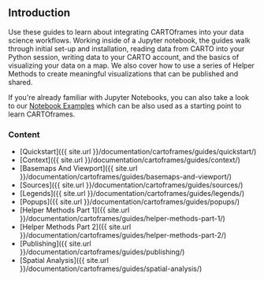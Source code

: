 ## Introduction

Use these guides to learn about integrating CARTOframes into your data science workflows. Working inside of a Jupyter notebook, the guides walk through initial set-up and installation, reading data from CARTO into your Python session, writing data to your CARTO account, and the basics of visualizing your data on a map. We also cover how to use a series of Helper Methods to create meaningful visualizations that can be published and shared.

If you're already familiar with Jupyter Notebooks, you can also take a look to our [Notebook Examples](https://github.com/CartoDB/cartoframes/blob/master/examples) which can be also used as a starting point to learn CARTOframes.

### Content

* [Quickstart]({{ site.url }}/documentation/cartoframes/guides/quickstart/)
* [Context]({{ site.url }}/documentation/cartoframes/guides/context/)
* [Basemaps And Viewport]({{ site.url }}/documentation/cartoframes/guides/basemaps-and-viewport/)
* [Sources]({{ site.url }}/documentation/cartoframes/guides/sources/)
* [Legends]({{ site.url }}/documentation/cartoframes/guides/legends/)
* [Popups]({{ site.url }}/documentation/cartoframes/guides/popups/)
* [Helper Methods Part 1]({{ site.url }}/documentation/cartoframes/guides/helper-methods-part-1/)
* [Helper Methods Part 2]({{ site.url }}/documentation/cartoframes/guides/helper-methods-part-2/)
* [Publishing]({{ site.url }}/documentation/cartoframes/guides/publishing/)
* [Spatial Analysis]({{ site.url }}/documentation/cartoframes/guides/spatial-analysis/)
